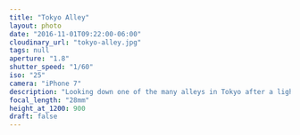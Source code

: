 ```yaml
---
title: "Tokyo Alley"
layout: photo
date: "2016-11-01T09:22:00-06:00"
cloudinary_url: "tokyo-alley.jpg"
tags: null
aperture: "1.8"
shutter_speed: "1/60"
iso: "25"
camera: "iPhone 7"
description: "Looking down one of the many alleys in Tokyo after a light rain."
focal_length: "28mm"
height_at_1200: 900
draft: false
---
```

